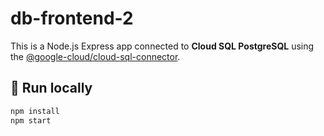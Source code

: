 # db-frontend-2

This is a Node.js Express app connected to **Cloud SQL PostgreSQL** using the
[@google-cloud/cloud-sql-connector](https://www.npmjs.com/package/@google-cloud/cloud-sql-connector).

## 🚀 Run locally

```bash
npm install
npm start